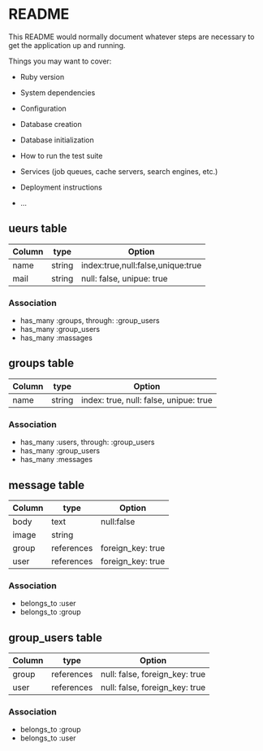 # README

This README would normally document whatever steps are necessary to get the
application up and running.

Things you may want to cover:

* Ruby version

* System dependencies

* Configuration

* Database creation

* Database initialization

* How to run the test suite

* Services (job queues, cache servers, search engines, etc.)

* Deployment instructions

* ...

## ueurs table
|Column|type|Option|
|------|----|-------|
|name|string|index:true,null:false,unique:true|
|mail|string|null: false, unipue: true|

### Association
- has_many :groups, through: :group_users
- has_many :group_users
- has_many :massages

## groups table
|Column|type|Option|
|------|----|-------|
|name|string|index: true, null: false, unipue: true|

### Association
- has_many :users, through: :group_users
- has_many :group_users
- has_many :messages

## message table
|Column|type|Option|
|------|----|-------|
|body|text|null:false|
|image|string|
|group|references|foreign_key: true|
|user|references|foreign_key: true|

### Association
- belongs_to :user
- belongs_to :group


## group_users table

|Column|type|Option|
|------|----|-------|
|group|references|null: false, foreign_key: true|
|user|references|null: false, foreign_key: true|

### Association
- belongs_to :group
- belongs_to :user
